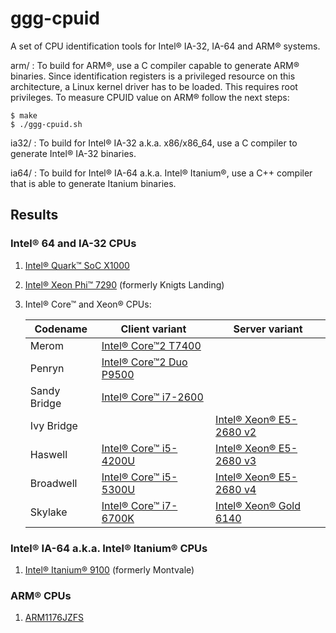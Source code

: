# ggg-cpuid

A set of CPU identification tools for Intel® IA-32, IA-64 and ARM® systems.

arm/  : To build for ARM®, use a C compiler capable to generate ARM® binaries. Since identification registers is a privileged resource on this architecture, a Linux kernel driver has to be loaded. This requires root privileges.
To measure CPUID value on ARM® follow the next steps:

    $ make
    $ ./ggg-cpuid.sh

ia32/ : To build for Intel® IA-32 a.k.a. x86/x86_64, use a C compiler to generate Intel® IA-32 binaries.

ia64/ : To build for Intel® IA-64 a.k.a. Intel® Itanium®, use a C++ compiler that is able to generate Itanium binaries.

## Results

### Intel® 64 and IA-32 CPUs

1. [Intel® Quark™ SoC X1000](dumps/ia32/Intel(R)%20Quark(TM)%20SoC%20X1000.md)
2. [Intel® Xeon Phi™ 7290](dumps/ia32/Intel(R)%20Xeon%20Phi(TM)%207290.md) (formerly Knigts Landing)
3. Intel® Core™ and Xeon® CPUs:

   | Codename     | Client variant                                                              | Server variant                                                             |
   | ---          | ---                                                                         | ---                                                                        |
   | Merom        | [Intel® Core™2 T7400](dumps/ia32/Intel(R)%20Core(TM)2%20T7400.md)           |                                                                            |
   | Penryn       | [Intel® Core™2 Duo P9500](dumps/ia32/Intel(R)%20Core(TM)2%20Duo%20P9500.md) |                                                                            |
   | Sandy Bridge | [Intel® Core™ i7-2600](dumps/ia32/Intel(R)%20Core(TM)%20i7-2600.md)         |                                                                            |
   | Ivy Bridge   |                                                                             | [Intel® Xeon® E5-2680 v2](dumps/ia32/Intel(R)%20Xeon(R)%20E5-2680%20v2.md) |
   | Haswell      | [Intel® Core™ i5-4200U](dumps/ia32/Intel(R)%20Core(TM)%20i5-4200U.md)       | [Intel® Xeon® E5-2680 v3](dumps/ia32/Intel(R)%20Xeon(R)%20E5-2680%20v3.md) |
   | Broadwell    | [Intel® Core™ i5-5300U](dumps/ia32/Intel(R)%20Core(TM)%20i5-5300U.md)       | [Intel® Xeon® E5-2680 v4](dumps/ia32/Intel(R)%20Xeon(R)%20E5-2680%20v4.md) |
   | Skylake      | [Intel® Core™ i7-6700K](dumps/ia32/Intel(R)%20Core(TM)%20i7-6700K.md)       | [Intel® Xeon® Gold 6140](dumps/ia32/Intel(R)%20Xeon(R)%20Gold%206140.md)   |

### Intel® IA-64 a.k.a. Intel® Itanium® CPUs

1. [Intel® Itanium® 9100](dumps/ia64/Intel(R)%20Itanium(R)%209100.md) (formerly Montvale)

### ARM® CPUs

1. [ARM1176JZFS](dumps/arm/ARM1176JZFS.md)
